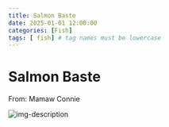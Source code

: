 ```yaml
---
title: Salmon Baste
date: 2025-01-01 12:00:00
categories: [Fish]
tags: [ fish] # tag names must be lowercase
---
```


# Salmon Baste
From: Mamaw Connie

![img-description](https://pbs.twimg.com/media/Ggon2_hXEAA-QC1?format=jpg&name=large)